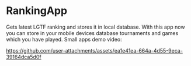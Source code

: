 # RankingApp
Gets latest LGTF ranking and stores it in local database.
With this app now you can store in your mobile devices database tournaments and games which you have played.
Small apps demo video:

https://github.com/user-attachments/assets/ea1e41ea-664a-4d55-9eca-39164dca5d0f


